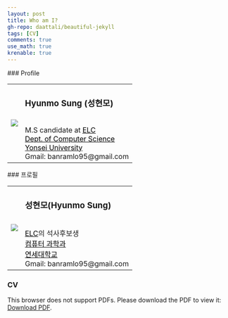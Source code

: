 ```yaml
---
layout: post
title: Who am I?
gh-repo: daattali/beautiful-jekyll
tags: [CV]
comments: true
use_math: true
krenable: true
---
```


<div class="eng">
### Profile
<table style="border:hidden">
    <tr>
        <td>
            <img src="https://banramlo.github.io/assets/post/1995-08-29-WhoAmI/HyunmoSung.jpg">
        </td>
        <td>
            <h3> Hyunmo Sung (성현모)</h3><br>
            M.S candidate at <a style="color:black" href="https://elc.yonsei.ac.kr/"><U>ELC</U></a><br>
            <a style="color:black" href="https://cs.yonsei.ac.kr/cs/index.do"><U>Dept. of Computer Science</U></a><br>
            <a style="color:black" href="https://www.yonsei.ac.kr/sc/index.jsp"><U>Yonsei University</U></a><br>
            Gmail: banramlo95@gmail.com
        </td>
    </tr>
</table>
</div>

<div class="kor">
### 프로필
<table style="border:hidden">
    <tr>
        <td>
            <img src="https://banramlo.github.io/assets/post/1995-08-29-WhoAmI/HyunmoSung.jpg">
        </td>
        <td>
            <h3> 성현모(Hyunmo Sung)</h3><br>
            <a style="color:black" href="https://elc.yonsei.ac.kr/"><U>ELC</U></a>의 석사후보생<br>
            <a style="color:black" href="https://cs.yonsei.ac.kr/cs/index.do"><U>컴퓨터 과학과</U></a><br>
            <a style="color:black" href="https://www.yonsei.ac.kr/sc/index.jsp"><U>연세대학교</U></a><br>
            Gmail: banramlo95@gmail.com
        </td>
    </tr>
</table>
</div>

### CV
<object data="https://banramlo.github.io/assets/pdf/CV.pdf" type="application/pdf" width="100%" height="930">
<p>This browser does not support PDFs. Please download the PDF to view it: 
<a href="https://banramlo.github.io/assets/pdf/CV.pdf">Download PDF</a>.</p>
</object>